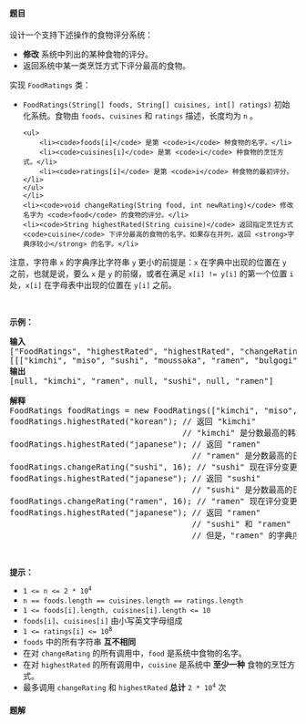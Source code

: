 #### 题目
<p>设计一个支持下述操作的食物评分系统：</p>

<ul>
	<li><strong>修改</strong> 系统中列出的某种食物的评分。</li>
	<li>返回系统中某一类烹饪方式下评分最高的食物。</li>
</ul>

<p>实现 <code>FoodRatings</code> 类：</p>

<ul>
	<li><code>FoodRatings(String[] foods, String[] cuisines, int[] ratings)</code> 初始化系统。食物由 <code>foods</code>、<code>cuisines</code> 和 <code>ratings</code> 描述，长度均为 <code>n</code> 。

	<ul>
		<li><code>foods[i]</code> 是第 <code>i</code> 种食物的名字。</li>
		<li><code>cuisines[i]</code> 是第 <code>i</code> 种食物的烹饪方式。</li>
		<li><code>ratings[i]</code> 是第 <code>i</code> 种食物的最初评分。</li>
	</ul>
	</li>
	<li><code>void changeRating(String food, int newRating)</code> 修改名字为 <code>food</code> 的食物的评分。</li>
	<li><code>String highestRated(String cuisine)</code> 返回指定烹饪方式 <code>cuisine</code> 下评分最高的食物的名字。如果存在并列，返回 <strong>字典序较小</strong> 的名字。</li>
</ul>

<p>注意，字符串 <code>x</code> 的字典序比字符串 <code>y</code> 更小的前提是：<code>x</code> 在字典中出现的位置在 <code>y</code> 之前，也就是说，要么 <code>x</code> 是 <code>y</code> 的前缀，或者在满足&nbsp;<code>x[i] != y[i]</code> 的第一个位置 <code>i</code> 处，<code>x[i]</code> 在字母表中出现的位置在 <code>y[i]</code> 之前。</p>

<p>&nbsp;</p>

<p><strong>示例：</strong></p>

<pre><strong>输入</strong>
["FoodRatings", "highestRated", "highestRated", "changeRating", "highestRated", "changeRating", "highestRated"]
[[["kimchi", "miso", "sushi", "moussaka", "ramen", "bulgogi"], ["korean", "japanese", "japanese", "greek", "japanese", "korean"], [9, 12, 8, 15, 14, 7]], ["korean"], ["japanese"], ["sushi", 16], ["japanese"], ["ramen", 16], ["japanese"]]
<strong>输出</strong>
[null, "kimchi", "ramen", null, "sushi", null, "ramen"]

<strong>解释</strong>
FoodRatings foodRatings = new FoodRatings(["kimchi", "miso", "sushi", "moussaka", "ramen", "bulgogi"], ["korean", "japanese", "japanese", "greek", "japanese", "korean"], [9, 12, 8, 15, 14, 7]);
foodRatings.highestRated("korean"); // 返回 "kimchi"
                                    // "kimchi" 是分数最高的韩式料理，评分为 9 。
foodRatings.highestRated("japanese"); // 返回 "ramen"
                                      // "ramen" 是分数最高的日式料理，评分为 14 。
foodRatings.changeRating("sushi", 16); // "sushi" 现在评分变更为 16 。
foodRatings.highestRated("japanese"); // 返回 "sushi"
                                      // "sushi" 是分数最高的日式料理，评分为 16 。
foodRatings.changeRating("ramen", 16); // "ramen" 现在评分变更为 16 。
foodRatings.highestRated("japanese"); // 返回 "ramen"
                                      // "sushi" 和 "ramen" 的评分都是 16 。
                                      // 但是，"ramen" 的字典序比 "sushi" 更小。
</pre>

<p>&nbsp;</p>

<p><strong>提示：</strong></p>

<ul>
	<li><code>1 &lt;= n &lt;= 2 * 10<sup>4</sup></code></li>
	<li><code>n == foods.length == cuisines.length == ratings.length</code></li>
	<li><code>1 &lt;= foods[i].length, cuisines[i].length &lt;= 10</code></li>
	<li><code>foods[i]</code>、<code>cuisines[i]</code> 由小写英文字母组成</li>
	<li><code>1 &lt;= ratings[i] &lt;= 10<sup>8</sup></code></li>
	<li><code>foods</code> 中的所有字符串 <strong>互不相同</strong></li>
	<li>在对&nbsp;<code>changeRating</code> 的所有调用中，<code>food</code> 是系统中食物的名字。</li>
	<li>在对&nbsp;<code>highestRated</code> 的所有调用中，<code>cuisine</code> 是系统中 <strong>至少一种</strong> 食物的烹饪方式。</li>
	<li>最多调用 <code>changeRating</code> 和 <code>highestRated</code> <strong>总计</strong> <code>2 * 10<sup>4</sup></code> 次</li>
</ul>


 #### 题解